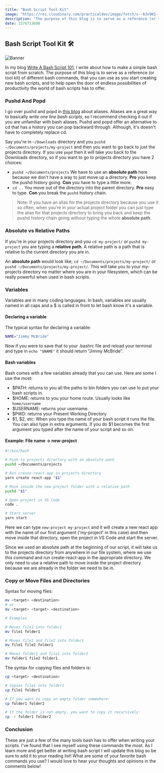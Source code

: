 ```yaml
---
title: "Bash Script Tool Kit"
image: "https://res.cloudinary.com/practicaldev/image/fetch/s--8Jv9KS----/c_imagga_scale,f_auto,fl_progressive,h_420,q_auto,w_1000/https://thepracticaldev.s3.amazonaws.com/i/4n4gq7l7gxosv6uqj9il.jpeg"
description: "The purpose of this blog is to serve as a reference (or tool kit) of different bash commands, that you can use as you start creating new bash scripts, and to help open the door of endless possibilities of productivity the world of bash scripts has to offer."
date: 1576713600
---
```


## Bash Script Tool Kit 🛠

![Banner](https://res.cloudinary.com/practicaldev/image/fetch/s--8Jv9KS----/c_imagga_scale,f_auto,fl_progressive,h_420,q_auto,w_1000/https://thepracticaldev.s3.amazonaws.com/i/4n4gq7l7gxosv6uqj9il.jpeg)

In my blog [Write A Bash Script 101](https://dev.to/jimmymcbride/write-a-bash-script-101-4n2p), I write about how to make a simple bash script from scratch. The purpose of this blog is to serve as a reference (or tool kit) of different bash commands, that you can use as you start creating new bash scripts, and to help open the door of endless possibilities of productivity the world of bash scripts has to offer.

### Pushd And Popd

I go over pushd and popd in [this blog](https://dev.to/jimmymcbride/bash-alias-2og6) about aliases. Aliases are a great way to basically _write one line bash scripts_, so I recommend checking it out if you are unfamiliar with bash aliases. Pushd and popd offer an alternative to cd that has a history you can pop backward through. Although, it's doesn't have to completely replace cd.

Say you're in `~/Downloads` directory and you `pushd ~/Documents/projects/my-project` and then you want to go back to just the projects directory. If you use `popd` then it will take you back to the Downloads directory, so if you want to go to projects directory you have 2 choices:

- `pushd ~/Documents/projects` We have to use an **absolute path** here because we don't have a way to just move up a directory. **Pro** you keep the pushd history going. **Con** you have to type a little more.
- `cd ..` You move out of the directory into the parent directory. **Pro** easy to type. **Con** you break the `pushd` history chain.

> Note: If you have an alias for the projects directory because you use it so often, when you're in your actual project folder you can just type the alias for that projects directory to bring you back and keep the pushd history chain going without typing the whole **absolute path**.

### Absolute vs Relative Paths

If you're in your projects directory and you `cd my-project/` or `pushd my-project` you are typing a **relative path**. A relative path is a path that is relative to the current directory you are in.

An **absolute path** would look like; `cd ~/Documents/projects/my-project/` or `pushd ~/Documents/projects/my-project/`. This will take you to your my-projects directory no matter where you are in your filesystem, which can be really powerful when used in bash scripts.

### Variables

Variables are in many coding languages. In bash, variables are usually named in all caps and a \$ is called in front to let bash know it's a variable.

#### Declaring a variable

The typical syntax for declaring a variable:

```bash
NAME="Jimmy McBride"
```

Now if you were to save that to your .bashrc file and reload your terminal and type in `echo "$NAME"` it should return "Jimmy McBride".

#### Bash variables

Bash comes with a few variables already that you can use. Here are some I use the most:

- $PATH: returns to you all the paths to bin folders you can use to put your bash scripts in.
- $HOME: returns to you your home route. Usually looks like `home/username`
- $USERNAME: returns your username.
- $PWD: returns your Present Working Directory
- $1, $2, etc: When you type the name of your bash script it runs the file. You can also type in extra arguments. If you do \$1 becomes the first argument you typed after the name of your script and so on.

#### Example: File name -> new-project

```bash
#!/bin/bash

# Push to projects directory with an absolute path
pushd ~/Documents/projects

# Run create-react-app in projects directory
yarn create react-app "$1"

# Move inside the new project folder with a relative path
pushd "$1"

# Open project in VS Code
code .

# Start server
yarn start
```

Here we can type `new-project my-project` and it will create a new react app with the name of our first argument ('my-project' in this case) and then move inside that directory, open the project in VS Code and start the server.

Since we used an absolute path at the beginning of our script, it will take us to the projects directory from anywhere in our file system, where we use this command and run create-react-app in the appropriate directory. We only need to use a relative path to move inside the project directory because we are already in the folder we need to be in.

### Copy or Move Files and Directories

Syntax for moving files:

```bash
mv <target> <destination>
# or
mv <target> <target> <destination>

# Examples

# Moves file1 into folder1
mv file1 folder1

# Moves file1 and file2 into folder1
mv file1 file2 folder1

# Moves folder1 and file1 into folder2
mv folder1 file2 folder1
```

The syntax for copying files and folders is:

```bash
cp <target> <destination>

# Copies file1 into folder1
cp file1 folder1

# If you want to copy an empty folder somewhere:
cp folder1 folder2

# If the folder is not empty, you want to copy it recursively:
cp -r folder1 folder2
```

### Conclusion

These are just a few of the many tools bash has to offer when writing your scripts. I've found that I see myself using these commands the most. As I learn more and get better at writing bash script I will update this blog so be sure to add it to your reading list! What are some of your favorite bash commands you use? I would love to hear your thoughts and opinions in the comments below!
